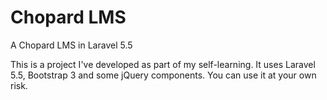 # Chopard LMS

A Chopard LMS in Laravel 5.5

This is a project I've developed as part of my self-learning. It uses Laravel 5.5, Bootstrap 3 and some jQuery components. You can use it at your own risk.
